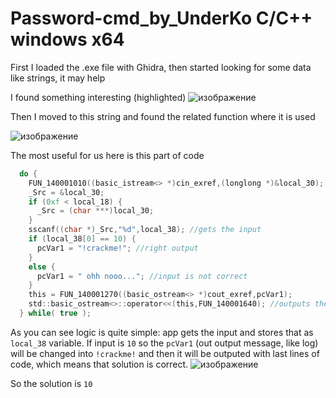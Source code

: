 # Password-cmd_by_UnderKo C/C++ windows x64

First I loaded the .exe file with Ghidra, then started looking for some data like strings, it may help

I found something interesting (highlighted)
![изображение](https://github.com/user-attachments/assets/d539f098-c666-4d37-acef-c632de9241c2)

Then I moved to this string and found the related function where it is used

![изображение](https://github.com/user-attachments/assets/cf37664c-eb59-4ce6-8df3-974f0c9df758)

The most useful for us here is this part of code

```c
  do {
    FUN_140001010((basic_istream<> *)cin_exref,(longlong *)&local_30);
    _Src = &local_30;
    if (0xf < local_18) {
      _Src = (char ***)local_30;
    }
    sscanf((char *)_Src,"%d",local_38); //gets the input
    if (local_38[0] == 10) {
      pcVar1 = "!crackme!"; //right output
    }
    else {
      pcVar1 = " ohh nooo..."; //input is not correct
    }
    this = FUN_140001270((basic_ostream<> *)cout_exref,pcVar1); 
    std::basic_ostream<>::operator<<(this,FUN_140001640); //outputs the pcVar1
  } while( true );
```

As you can see logic is quite simple: app gets the input and stores that as `local_38` variable. If input is `10` so the `pcVar1` (out output message, like log) will be changed into `!crackme!` and then it will be outputed with last lines of code, which means that solution is correct.
![изображение](https://github.com/user-attachments/assets/0b5e2798-4f40-444f-994f-dd136d77de6c)


So the solution is `10`
